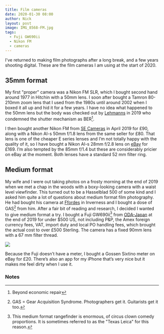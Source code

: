 ```yaml
---
title: Film cameras
date: 2020-01-30 08:00
author: Nick
layout: post
image: IMG_8568-FM.jpg
tags:
  - Fuji GW690ii
  - Nikon FM
  - cameras
---
```

I've returned to making film photographs after a long break, and a few years shooting digital. These are the film cameras I am using at the start of 2020.

## 35mm format
My first "proper" camera was a Nikon FM SLR, which I bought second hand around 1977 in Hitchin with a 50mm lens. I soon after bought a Tamron 80-210mm zoom lens that I used from the 1980s until around 2002 when I boxed it all up and hid it for a few years. I have no idea what happened to the 50mm lens but the body was checked out by [Lehmanns](https://www.hlehmann.co.uk/) in 2019 who condemned the shutter mechanism as BER[^1]. 

I then bought another Nikon FM from [SE Cameras](https://www.ebay.co.uk/str/secameras) in April 2019 for £90, along with a Nikon AI-s 50mm f/1.8 lens from the same seller for £80. That lens is one of the cheaper E series lenses and I’m not totally happy with the quality of it, so I have bought a Nikon AI-s 28mm f/2.8 lens on [eBay](https://www.ebay.co.uk/usr/photosound09) for £169. I’m also tempted by the 85mm f/1.4 but these are considerably pricier on eBay at the moment. Both lenses have a standard 52 mm filter ring.

## Medium format
My wife and I were out taking photos on a frosty morning at the end of 2019 when we met a chap in the woods with a boxy-looking camera with a waist level viewfinder. This turned out to be a Hasselblad 500 of some kind and I asked him quite a lot of questions about medium format film photography. He had bought his camera at [Ffordes](https://www.ffordes.com/) in Inverness and I bought a dose of GAS[^3] from him. After a fair bit of reading and research, I decided I wanted to give medium format a try.  I bought a Fuji GW690ii[^2] from [ODA-Japan](https://www.ebay.co.uk/str/odacamerajapan) at the end of 2019 for under $500 US, not including P&P, the Amex foreign currency fees, VAT, import duty and local PO handling fees, which brought the actual cost to over £500 Sterling. The camera has a fixed 90mm lens with a 67 mm filter thread. 

![]({{site.baseurl}}/img/IMG_8582.jpg)

Because the Fuji doesn’t have a meter, I bought a Gossen Sixtino meter on eBay for £20. There’s also an app for my iPhone that’s very nice but it makes me feel dirty when I use it.

### Notes
[^1]: Beyond economic repair
[^2]: This medium format rangefinder is enormous, of circus clown comedy proportions. It is sometimes referred to as the "Texas Leica" for this reason.
[^3]: GAS = Gear Acquisition Syndrome. Photographers get it. Guitarists get it too.
